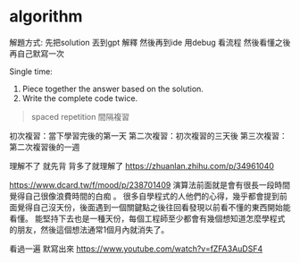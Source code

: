# algorithm
解題方式:
先把solution 丟到gpt 解釋
然後再到ide 用debug 看流程
然後看懂之後再自己默寫一次


Single time:

1. Piece together the answer based on the solution.
2. Write the complete code twice.
> spaced repetition 間隔複習

初次複習：當下學習完後的第一天
第二次複習：初次複習的三天後
第三次複習：第二次複習後的一週

理解不了 就先背 背多了就理解了
https://zhuanlan.zhihu.com/p/34961040


https://www.dcard.tw/f/mood/p/238701409
演算法前面就是會有很長一段時間覺得自己很像浪費時間的白痴 。
很多自學程式的人他們的心得，幾乎都會提到前面覺得自己沒天份，後面遇到一個關鍵點之後往回看發現以前看不懂的東西開始能看懂。 
能堅持下去也是一種天份，每個工程師至少都會有幾個想知道怎麼學程式的朋友，然後這個想法通常1個月內就消失了。

看過一遍  默寫出來
https://www.youtube.com/watch?v=fZFA3AuDSF4
